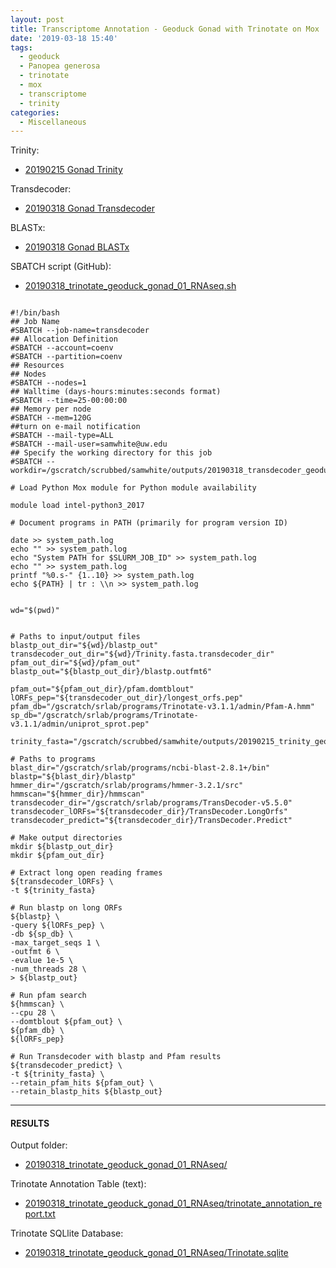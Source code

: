 ```yaml
---
layout: post
title: Transcriptome Annotation - Geoduck Gonad with Trinotate on Mox
date: '2019-03-18 15:40'
tags:
  - geoduck
  - Panopea generosa
  - trinotate
  - mox
  - transcriptome
  - trinity
categories:
  - Miscellaneous
---
```

Trinity:

- [20190215 Gonad Trinity](https://robertslab.github.io/sams-notebook/2019/02/15/Transcriptome-Assembly-Geoduck-Tissue-Specific-Assembly-Gonad.html)

Transdecoder:

- [20190318 Gonad Transdecoder](https://robertslab.github.io/sams-notebook/2019/03/18/Transcriptome-Annotation-Geoduck-Gonad-with-Transdecoder-on-Mox.html)

BLASTx:

- [20190318 Gonad BLASTx](https://robertslab.github.io/sams-notebook/2019/03/18/Transcriptome-Annotation-Geoduck-Gonad-with-BLASTx-on-Mox.html)


SBATCH script (GitHub):

- [20190318_trinotate_geoduck_gonad_01_RNAseq.sh](https://github.com/RobertsLab/sams-notebook/blob/master/sbatch_scripts/20190318_trinotate_geoduck_gonad_01_RNAseq.sh)

<pre><code>
#!/bin/bash
## Job Name
#SBATCH --job-name=transdecoder
## Allocation Definition
#SBATCH --account=coenv
#SBATCH --partition=coenv
## Resources
## Nodes
#SBATCH --nodes=1
## Walltime (days-hours:minutes:seconds format)
#SBATCH --time=25-00:00:00
## Memory per node
#SBATCH --mem=120G
##turn on e-mail notification
#SBATCH --mail-type=ALL
#SBATCH --mail-user=samwhite@uw.edu
## Specify the working directory for this job
#SBATCH --workdir=/gscratch/scrubbed/samwhite/outputs/20190318_transdecoder_geoduck_gonad_01_RNAseq

# Load Python Mox module for Python module availability

module load intel-python3_2017

# Document programs in PATH (primarily for program version ID)

date >> system_path.log
echo "" >> system_path.log
echo "System PATH for $SLURM_JOB_ID" >> system_path.log
echo "" >> system_path.log
printf "%0.s-" {1..10} >> system_path.log
echo ${PATH} | tr : \\n >> system_path.log


wd="$(pwd)"


# Paths to input/output files
blastp_out_dir="${wd}/blastp_out"
transdecoder_out_dir="${wd}/Trinity.fasta.transdecoder_dir"
pfam_out_dir="${wd}/pfam_out"
blastp_out="${blastp_out_dir}/blastp.outfmt6"

pfam_out="${pfam_out_dir}/pfam.domtblout"
lORFs_pep="${transdecoder_out_dir}/longest_orfs.pep"
pfam_db="/gscratch/srlab/programs/Trinotate-v3.1.1/admin/Pfam-A.hmm"
sp_db="/gscratch/srlab/programs/Trinotate-v3.1.1/admin/uniprot_sprot.pep"

trinity_fasta="/gscratch/scrubbed/samwhite/outputs/20190215_trinity_geoduck_gonad_01_RNAseq/trinity_out_dir/Trinity.fasta"

# Paths to programs
blast_dir="/gscratch/srlab/programs/ncbi-blast-2.8.1+/bin"
blastp="${blast_dir}/blastp"
hmmer_dir="/gscratch/srlab/programs/hmmer-3.2.1/src"
hmmscan="${hmmer_dir}/hmmscan"
transdecoder_dir="/gscratch/srlab/programs/TransDecoder-v5.5.0"
transdecoder_lORFs="${transdecoder_dir}/TransDecoder.LongOrfs"
transdecoder_predict="${transdecoder_dir}/TransDecoder.Predict"

# Make output directories
mkdir ${blastp_out_dir}
mkdir ${pfam_out_dir}

# Extract long open reading frames
${transdecoder_lORFs} \
-t ${trinity_fasta}

# Run blastp on long ORFs
${blastp} \
-query ${lORFs_pep} \
-db ${sp_db} \
-max_target_seqs 1 \
-outfmt 6 \
-evalue 1e-5 \
-num_threads 28 \
> ${blastp_out}

# Run pfam search
${hmmscan} \
--cpu 28 \
--domtblout ${pfam_out} \
${pfam_db} \
${lORFs_pep}

# Run Transdecoder with blastp and Pfam results
${transdecoder_predict} \
-t ${trinity_fasta} \
--retain_pfam_hits ${pfam_out} \
--retain_blastp_hits ${blastp_out}
</code></pre>

---

#### RESULTS

Output folder:

- [20190318_trinotate_geoduck_gonad_01_RNAseq/](http://gannet.fish.washington.edu/Atumefaciens/20190318_trinotate_geoduck_gonad_01_RNAseq/)

Trinotate Annotation Table (text):

- [20190318_trinotate_geoduck_gonad_01_RNAseq/trinotate_annotation_report.txt](http://gannet.fish.washington.edu/Atumefaciens/20190318_trinotate_geoduck_gonad_01_RNAseq/trinotate_annotation_report.txt)

Trinotate SQLlite Database:

- [20190318_trinotate_geoduck_gonad_01_RNAseq/Trinotate.sqlite](http://gannet.fish.washington.edu/Atumefaciens/20190318_trinotate_geoduck_gonad_01_RNAseq/Trinotate.sqlite)
